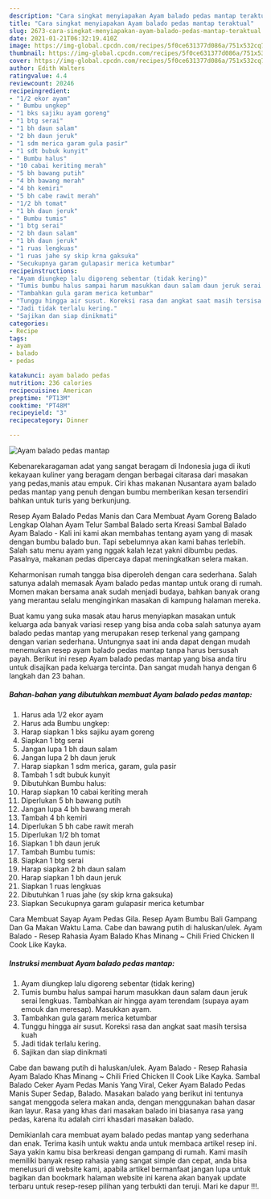 ```yaml
---
description: "Cara singkat menyiapakan Ayam balado pedas mantap teraktual"
title: "Cara singkat menyiapakan Ayam balado pedas mantap teraktual"
slug: 2673-cara-singkat-menyiapakan-ayam-balado-pedas-mantap-teraktual
date: 2021-01-21T06:32:19.410Z
image: https://img-global.cpcdn.com/recipes/5f0ce631377d086a/751x532cq70/ayam-balado-pedas-mantap-foto-resep-utama.jpg
thumbnail: https://img-global.cpcdn.com/recipes/5f0ce631377d086a/751x532cq70/ayam-balado-pedas-mantap-foto-resep-utama.jpg
cover: https://img-global.cpcdn.com/recipes/5f0ce631377d086a/751x532cq70/ayam-balado-pedas-mantap-foto-resep-utama.jpg
author: Edith Walters
ratingvalue: 4.4
reviewcount: 20246
recipeingredient:
- "1/2 ekor ayam"
- " Bumbu ungkep"
- "1 bks sajiku ayam goreng"
- "1 btg serai"
- "1 bh daun salam"
- "2 bh daun jeruk"
- "1 sdm merica garam gula pasir"
- "1 sdt bubuk kunyit"
- " Bumbu halus"
- "10 cabai keriting merah"
- "5 bh bawang putih"
- "4 bh bawang merah"
- "4 bh kemiri"
- "5 bh cabe rawit merah"
- "1/2 bh tomat"
- "1 bh daun jeruk"
- " Bumbu tumis"
- "1 btg serai"
- "2 bh daun salam"
- "1 bh daun jeruk"
- "1 ruas lengkuas"
- "1 ruas jahe sy skip krna gaksuka"
- "Secukupnya garam gulapasir merica ketumbar"
recipeinstructions:
- "Ayam diungkep lalu digoreng sebentar (tidak kering)"
- "Tumis bumbu halus sampai harum masukkan daun salam daun jeruk serai lengkuas. Tambahkan air hingga ayam terendam (supaya ayam emouk dan meresap). Masukkan ayam."
- "Tambahkan gula garam merica ketumbar"
- "Tunggu hingga air susut. Koreksi rasa dan angkat saat masih tersisa kuah"
- "Jadi tidak terlalu kering."
- "Sajikan dan siap dinikmati"
categories:
- Recipe
tags:
- ayam
- balado
- pedas

katakunci: ayam balado pedas 
nutrition: 236 calories
recipecuisine: American
preptime: "PT13M"
cooktime: "PT48M"
recipeyield: "3"
recipecategory: Dinner

---
```



![Ayam balado pedas mantap](https://img-global.cpcdn.com/recipes/5f0ce631377d086a/751x532cq70/ayam-balado-pedas-mantap-foto-resep-utama.jpg)

Kebenarekaragaman adat yang sangat beragam di Indonesia juga di ikuti kekayaan kuliner yang beragam dengan berbagai citarasa dari masakan yang pedas,manis atau empuk. Ciri khas makanan Nusantara ayam balado pedas mantap yang penuh dengan bumbu memberikan kesan tersendiri bahkan untuk turis yang berkunjung.


Resep Ayam Balado Pedas Manis dan Cara Membuat Ayam Goreng Balado Lengkap Olahan Ayam Telur Sambal Balado serta Kreasi Sambal Balado Ayam Balado - Kali ini kami akan membahas tentang ayam yang di masak dengan bumbu balado bun. Tapi sebelumnya akan kami bahas terlebih. Salah satu menu ayam yang nggak kalah lezat yakni dibumbu pedas. Pasalnya, makanan pedas dipercaya dapat meningkatkan selera makan.

Keharmonisan rumah tangga bisa diperoleh dengan cara sederhana. Salah satunya adalah memasak Ayam balado pedas mantap untuk orang di rumah. Momen makan bersama anak sudah menjadi budaya, bahkan banyak orang yang merantau selalu menginginkan masakan di kampung halaman mereka.

Buat kamu yang suka masak atau harus menyiapkan masakan untuk keluarga ada banyak variasi resep yang bisa anda coba salah satunya ayam balado pedas mantap yang merupakan resep terkenal yang gampang dengan varian sederhana. Untungnya saat ini anda dapat dengan mudah menemukan resep ayam balado pedas mantap tanpa harus bersusah payah.
Berikut ini resep Ayam balado pedas mantap yang bisa anda tiru untuk disajikan pada keluarga tercinta. Dan sangat mudah hanya dengan 6 langkah dan 23 bahan.


<!--inarticleads1-->

##### Bahan-bahan yang dibutuhkan membuat Ayam balado pedas mantap:

1. Harus ada 1/2 ekor ayam
1. Harus ada  Bumbu ungkep:
1. Harap siapkan 1 bks sajiku ayam goreng
1. Siapkan 1 btg serai
1. Jangan lupa 1 bh daun salam
1. Jangan lupa 2 bh daun jeruk
1. Harap siapkan 1 sdm merica, garam, gula pasir
1. Tambah 1 sdt bubuk kunyit
1. Dibutuhkan  Bumbu halus:
1. Harap siapkan 10 cabai keriting merah
1. Diperlukan 5 bh bawang putih
1. Jangan lupa 4 bh bawang merah
1. Tambah 4 bh kemiri
1. Diperlukan 5 bh cabe rawit merah
1. Diperlukan 1/2 bh tomat
1. Siapkan 1 bh daun jeruk
1. Tambah  Bumbu tumis:
1. Siapkan 1 btg serai
1. Harap siapkan 2 bh daun salam
1. Harap siapkan 1 bh daun jeruk
1. Siapkan 1 ruas lengkuas
1. Dibutuhkan 1 ruas jahe (sy skip krna gaksuka)
1. Siapkan Secukupnya garam gulapasir merica ketumbar


Cara Membuat Sayap Ayam Pedas Gila. Resep Ayam Bumbu Bali Gampang Dan Ga Makan Waktu Lama. Cabe dan bawang putih di haluskan/ulek. Ayam Balado - Resep Rahasia Ayam Balado Khas Minang ~ Chili Fried Chicken II Cook Like Kayka. 

<!--inarticleads2-->

##### Instruksi membuat  Ayam balado pedas mantap:

1. Ayam diungkep lalu digoreng sebentar (tidak kering)
1. Tumis bumbu halus sampai harum masukkan daun salam daun jeruk serai lengkuas. Tambahkan air hingga ayam terendam (supaya ayam emouk dan meresap). Masukkan ayam.
1. Tambahkan gula garam merica ketumbar
1. Tunggu hingga air susut. Koreksi rasa dan angkat saat masih tersisa kuah
1. Jadi tidak terlalu kering.
1. Sajikan dan siap dinikmati


Cabe dan bawang putih di haluskan/ulek. Ayam Balado - Resep Rahasia Ayam Balado Khas Minang ~ Chili Fried Chicken II Cook Like Kayka. Sambal Balado Ceker Ayam Pedas Manis Yang Viral, Ceker Ayam Balado Pedas Manis Super Sedap, Balado. Masakan balado yang berikut ini tentunya sangat menggoda selera makan anda, dengan menggunakan bahan dasar ikan layur. Rasa yang khas dari masakan balado ini biasanya rasa yang pedas, karena itu adalah cirri khasdari masakan balado. 

Demikianlah cara membuat ayam balado pedas mantap yang sederhana dan enak. Terima kasih untuk waktu anda untuk membaca artikel resep ini. Saya yakin kamu bisa berkreasi dengan gampang di rumah. Kami masih memiliki banyak resep rahasia yang sangat simple dan cepat, anda bisa menelusuri di website kami, apabila artikel bermanfaat jangan lupa untuk bagikan dan bookmark halaman website ini karena akan banyak update terbaru untuk resep-resep pilihan yang terbukti dan teruji. Mari ke dapur !!!. 
